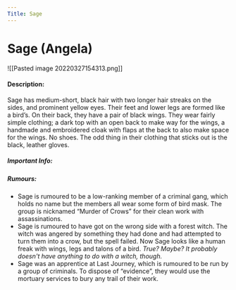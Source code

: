 ```yaml
---
Title: Sage
---
```

# Sage (Angela)
![[Pasted image 20220327154313.png]]

#### Description:
Sage has medium-short, black hair with two longer hair streaks on the sides, and prominent yellow eyes. Their feet and lower legs are formed like a bird’s. On their back, they have a pair of black wings. They wear fairly simple clothing; a dark top with an open back to make way for the wings, a handmade and embroidered cloak with flaps at the back to also make space for the wings. No shoes. The odd thing in their clothing that sticks out is the black, leather gloves.


##### Important Info:


##### Rumours:
- Sage is rumoured to be a low-ranking member of a criminal gang, which holds no name but the members all wear some form of bird mask. The group is nicknamed “Murder of Crows” for their clean work with assassinations.
- Sage is rumoured to have got on the wrong side with a forest witch. The witch was angered by something they had done and had attempted to turn them into a crow, but the spell failed. Now Sage looks like a human freak with wings, legs and talons of a bird. _True? Maybe? It probably doesn't have anything to do with a witch, though._
- Sage was an apprentice at Last Journey, which is rumoured to be run by a group of criminals. To dispose of “evidence”, they would use the mortuary services to bury any trail of their work.